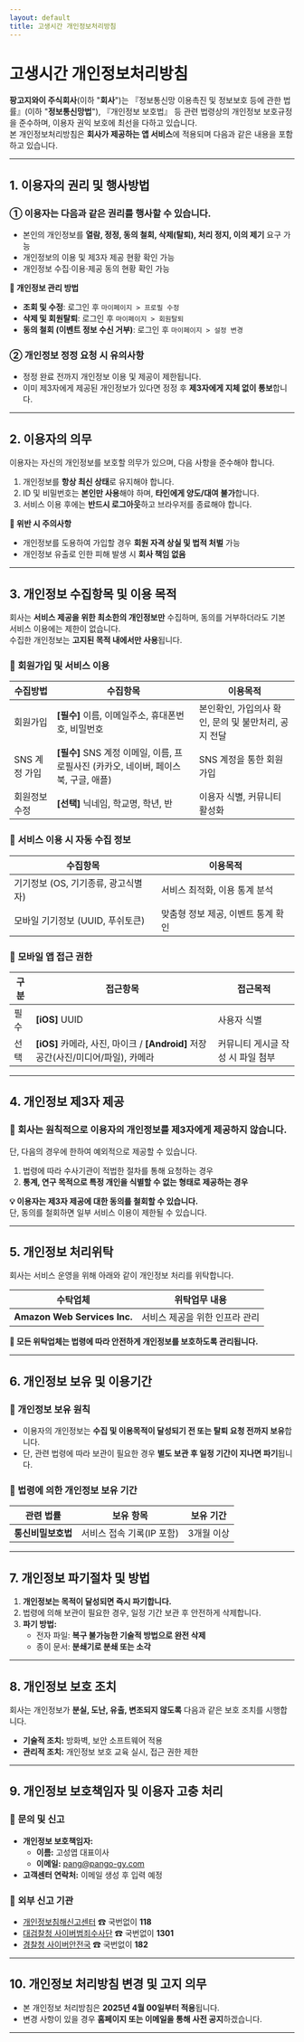 ```yaml
---
layout: default
title: 고생시간 개인정보처리방침
---
```


# 고생시간 개인정보처리방침

**팡고지와이 주식회사**(이하 "**회사**")는 『정보통신망 이용촉진 및 정보보호 등에 관한 법률』(이하 "**정보통신망법**"), 『개인정보 보호법』 등 관련 법령상의 개인정보 보호규정을 준수하며, 이용자 권익 보호에 최선을 다하고 있습니다.  
본 개인정보처리방침은 **회사가 제공하는 앱 서비스**에 적용되며 다음과 같은 내용을 포함하고 있습니다.

---

## 1. 이용자의 권리 및 행사방법

### ① 이용자는 다음과 같은 권리를 행사할 수 있습니다.

- 본인의 개인정보를 **열람, 정정, 동의 철회, 삭제(탈퇴), 처리 정지, 이의 제기** 요구 가능
- 개인정보의 이용 및 제3자 제공 현황 확인 가능
- 개인정보 수집·이용·제공 동의 현황 확인 가능

**📌 개인정보 관리 방법**

- **조회 및 수정**: 로그인 후 `마이페이지 > 프로필 수정`
- **삭제 및 회원탈퇴**: 로그인 후 `마이페이지 > 회원탈퇴`
- **동의 철회 (이벤트 정보 수신 거부)**: 로그인 후 `마이페이지 > 설정 변경`

### ② 개인정보 정정 요청 시 유의사항

- 정정 완료 전까지 개인정보 이용 및 제공이 제한됩니다.
- 이미 제3자에게 제공된 개인정보가 있다면 정정 후 **제3자에게 지체 없이 통보**합니다.

---

## 2. 이용자의 의무

이용자는 자신의 개인정보를 보호할 의무가 있으며, 다음 사항을 준수해야 합니다.

1. 개인정보를 **항상 최신 상태**로 유지해야 합니다.
2. ID 및 비밀번호는 **본인만 사용**해야 하며, **타인에게 양도/대여 불가**합니다.
3. 서비스 이용 후에는 **반드시 로그아웃**하고 브라우저를 종료해야 합니다.

**📌 위반 시 주의사항**

- 개인정보를 도용하여 가입할 경우 **회원 자격 상실 및 법적 처벌** 가능
- 개인정보 유출로 인한 피해 발생 시 **회사 책임 없음**

---

## 3. 개인정보 수집항목 및 이용 목적

회사는 **서비스 제공을 위한 최소한의 개인정보만** 수집하며, 동의를 거부하더라도 기본 서비스 이용에는 제한이 없습니다.  
수집한 개인정보는 **고지된 목적 내에서만 사용**됩니다.

### 📌 **회원가입 및 서비스 이용**

| 수집방법      | 수집항목                                                                            | 이용목적                                             |
| ------------- | ----------------------------------------------------------------------------------- | ---------------------------------------------------- |
| 회원가입      | **[필수]** 이름, 이메일주소, 휴대폰번호, 비밀번호                                   | 본인확인, 가입의사 확인, 문의 및 불만처리, 공지 전달 |
| SNS 계정 가입 | **[필수]** SNS 계정 이메일, 이름, 프로필사진 (카카오, 네이버, 페이스북, 구글, 애플) | SNS 계정을 통한 회원가입                             |
| 회원정보 수정 | **[선택]** 닉네임, 학교명, 학년, 반                                                 | 이용자 식별, 커뮤니티 활성화                         |

### 📌 **서비스 이용 시 자동 수집 정보**

| 수집항목                            | 이용목적                           |
| ----------------------------------- | ---------------------------------- |
| 기기정보 (OS, 기기종류, 광고식별자) | 서비스 최적화, 이용 통계 분석      |
| 모바일 기기정보 (UUID, 푸쉬토큰)    | 맞춤형 정보 제공, 이벤트 통계 확인 |

### 📌 **모바일 앱 접근 권한**

| 구분 | 접근항목                                                                          | 접근목적                          |
| ---- | --------------------------------------------------------------------------------- | --------------------------------- |
| 필수 | **[iOS]** UUID                                                                    | 사용자 식별                       |
| 선택 | **[iOS]** 카메라, 사진, 마이크 / **[Android]** 저장공간(사진/미디어/파일), 카메라 | 커뮤니티 게시글 작성 시 파일 첨부 |

---

## 4. 개인정보 제3자 제공

### 📌 **회사는 원칙적으로 이용자의 개인정보를 제3자에게 제공하지 않습니다.**

단, 다음의 경우에 한하여 예외적으로 제공할 수 있습니다.

1. 법령에 따라 수사기관이 적법한 절차를 통해 요청하는 경우
2. **통계, 연구 목적으로 특정 개인을 식별할 수 없는 형태로 제공하는 경우**

**💡 이용자는 제3자 제공에 대한 동의를 철회할 수 있습니다.**  
단, 동의를 철회하면 일부 서비스 이용이 제한될 수 있습니다.

---

## 5. 개인정보 처리위탁

회사는 서비스 운영을 위해 아래와 같이 개인정보 처리를 위탁합니다.

| 수탁업체                     | 위탁업무 내용                  |
| ---------------------------- | ------------------------------ |
| **Amazon Web Services Inc.** | 서비스 제공을 위한 인프라 관리 |

**📌 모든 위탁업체는 법령에 따라 안전하게 개인정보를 보호하도록 관리됩니다.**

---

## 6. 개인정보 보유 및 이용기간

### 📌 개인정보 보유 원칙

- 이용자의 개인정보는 **수집 및 이용목적이 달성되기 전 또는 탈퇴 요청 전까지 보유**합니다.
- 단, 관련 법령에 따라 보관이 필요한 경우 **별도 보관 후 일정 기간이 지나면 파기**됩니다.

### 📌 법령에 의한 개인정보 보유 기간

| 관련 법률          | 보유 항목                 | 보유 기간  |
| ------------------ | ------------------------- | ---------- |
| **통신비밀보호법** | 서비스 접속 기록(IP 포함) | 3개월 이상 |

---

## 7. 개인정보 파기절차 및 방법

1. **개인정보는 목적이 달성되면 즉시 파기합니다.**
2. 법령에 의해 보관이 필요한 경우, 일정 기간 보관 후 안전하게 삭제합니다.
3. **파기 방법:**
   - 전자 파일: **복구 불가능한 기술적 방법으로 완전 삭제**
   - 종이 문서: **분쇄기로 분쇄 또는 소각**

---

## 8. 개인정보 보호 조치

회사는 개인정보가 **분실, 도난, 유출, 변조되지 않도록** 다음과 같은 보호 조치를 시행합니다.

- **기술적 조치:** 방화벽, 보안 소프트웨어 적용
- **관리적 조치:** 개인정보 보호 교육 실시, 접근 권한 제한

---

## 9. 개인정보 보호책임자 및 이용자 고충 처리

### 📌 **문의 및 신고**

- **개인정보 보호책임자:**
  - **이름:** 고성엽 대표이사
  - **이메일:** pang@pango-gy.com
- **고객센터 연락처:** 이메일 생성 후 입력 예정

### 📌 **외부 신고 기관**

- [개인정보침해신고센터](http://privacy.kisa.or.kr) ☎ 국번없이 **118**
- [대검찰청 사이버범죄수사단](http://www.spo.go.kr) ☎ 국번없이 **1301**
- [경찰청 사이버안전국](http://cyberbureau.police.go.kr) ☎ 국번없이 **182**

---

## 10. 개인정보 처리방침 변경 및 고지 의무

- 본 개인정보 처리방침은 **2025년 4월 00일부터 적용**됩니다.
- 변경 사항이 있을 경우 **홈페이지 또는 이메일을 통해 사전 공지**하겠습니다.

---
